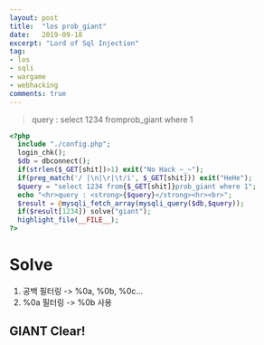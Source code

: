 ```yaml
---
layout: post
title:  "los prob_giant"
date:   2019-09-18
excerpt: "Lord of Sql Injection"
tag:
- los
- sqli
- wargame
- webhacking
comments: true
---
```

> query : select 1234 fromprob_giant where 1

~~~ php
<?php 
  include "./config.php"; 
  login_chk(); 
  $db = dbconnect(); 
  if(strlen($_GET[shit])>1) exit("No Hack ~_~"); 
  if(preg_match('/ |\n|\r|\t/i', $_GET[shit])) exit("HeHe"); 
  $query = "select 1234 from{$_GET[shit]}prob_giant where 1"; 
  echo "<hr>query : <strong>{$query}</strong><hr><br>"; 
  $result = @mysqli_fetch_array(mysqli_query($db,$query)); 
  if($result[1234]) solve("giant"); 
  highlight_file(__FILE__); 
?>
~~~

# Solve
1. 공백 필터링 -> %0a, %0b, %0c...
2. %0a 필터링 -> %0b 사용


## GIANT Clear!
